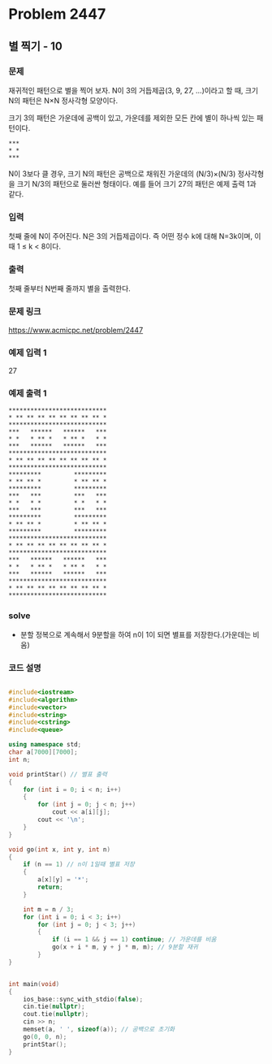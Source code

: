 # Problem 2447

## 별 찍기 - 10

### 문제
재귀적인 패턴으로 별을 찍어 보자. N이 3의 거듭제곱(3, 9, 27, ...)이라고 할 때, 크기 N의 패턴은 N×N 정사각형 모양이다.

크기 3의 패턴은 가운데에 공백이 있고, 가운데를 제외한 모든 칸에 별이 하나씩 있는 패턴이다.

```
***
* *
***
```

N이 3보다 클 경우, 크기 N의 패턴은 공백으로 채워진 가운데의 (N/3)×(N/3) 정사각형을 크기 N/3의 패턴으로 둘러싼 형태이다. 예를 들어 크기 27의 패턴은 예제 출력 1과 같다.

### 입력
첫째 줄에 N이 주어진다. N은 3의 거듭제곱이다. 즉 어떤 정수 k에 대해 N=3k이며, 이때 1 ≤ k < 8이다.

### 출력
첫째 줄부터 N번째 줄까지 별을 출력한다.

### 문제 링크
<https://www.acmicpc.net/problem/2447>

### 예제 입력 1
27

### 예제 출력 1
```
***************************
* ** ** ** ** ** ** ** ** *
***************************
***   ******   ******   ***
* *   * ** *   * ** *   * *
***   ******   ******   ***
***************************
* ** ** ** ** ** ** ** ** *
***************************
*********         *********
* ** ** *         * ** ** *
*********         *********
***   ***         ***   ***
* *   * *         * *   * *
***   ***         ***   ***
*********         *********
* ** ** *         * ** ** *
*********         *********
***************************
* ** ** ** ** ** ** ** ** *
***************************
***   ******   ******   ***
* *   * ** *   * ** *   * *
***   ******   ******   ***
***************************
* ** ** ** ** ** ** ** ** *
***************************
```

### solve
- 분할 정복으로 계속해서 9분할을 하여 n이 1이 되면 별표를 저장한다.(가운데는 비움)

### 코드 설명
```C++

#include<iostream>
#include<algorithm>
#include<vector>
#include<string>
#include<cstring>
#include<queue>

using namespace std;
char a[7000][7000];
int n;

void printStar() // 별표 출력
{
	for (int i = 0; i < n; i++)
	{
		for (int j = 0; j < n; j++)
			cout << a[i][j];
		cout << '\n';
	}
}

void go(int x, int y, int n)
{
	if (n == 1) // n이 1일때 별표 저장
	{
		a[x][y] = '*';
		return;
	}

	int m = n / 3;
	for (int i = 0; i < 3; i++)
		for (int j = 0; j < 3; j++)
		{
			if (i == 1 && j == 1) continue; // 가운데를 비움
			go(x + i * m, y + j * m, m); // 9분할 재귀
		}
}


int main(void)
{
	ios_base::sync_with_stdio(false);
	cin.tie(nullptr);
	cout.tie(nullptr);
	cin >> n;
	memset(a, ' ', sizeof(a)); // 공백으로 초기화
	go(0, 0, n);
	printStar();
}

```
